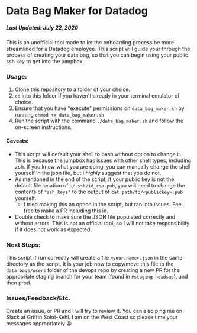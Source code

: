 # Data Bag Maker for Datadog

##### Last Updated: July 22, 2020

This is an unofficial tool made to let the onboarding process be more streamlined for a Datadog employee. This script will guide your through the process of creating your data bag, so that you can begin using your public ssh key to get into the jumpbox.

### Usage:

1. Clone this repository to a folder of your choice.
2. `cd` into this folder if you haven't already in your terminal emulator of choice.
3. Ensure that you have "execute" permissions on `data_bag_maker.sh` by running `chmod +x data_bag_maker.sh`
4. Run the script with the command `./data_bag_maker.sh` and follow the on-screen instructions.

#### Caveats:

- This script will default your shell to bash without option to change it. This is because the jumpbox has issues with other shell types, including zsh. If you know what you are doing, you can manually change the shell yourself in the json file, but I _highly_ suggest that you do not.
- As mentioned in the end of the script, if your public key is not the default file location of `~/.ssh/id_rsa.pub`, you will need to change the contents of `"ssh_keys"` to the output of `cat path/to/<publickey>.pub` yourself.
    - I tried making this an option in the script, but ran into issues. Feel free to make a PR including this in.
- Double check to make sure the JSON file populated correctly and without errors. This is not an official tool, so I will not take responsibility if it does not work as expected.

### Next Steps:

This script if run correctly will create a file `<your.name>.json` in the same directory as the script. It is your job now to copy/move this file to the `data_bags/users` folder of the devops repo by creating a new PR for the appropriate staging branch for your team (found in `#staging-headsup`), and then prod.

### Issues/Feedback/Etc.

Create an issue, or PR and I will try to review it. You can also ping me on Slack at Griffin Solot-Kehl. I am on the West Coast so please time your messages appropriately 😀